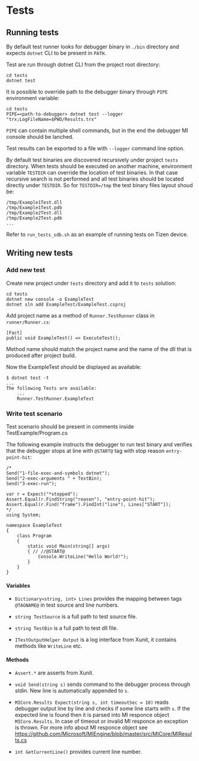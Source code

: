 # Tests

## Running tests

By default test runner looks for debugger binary in `./bin` directory and expects `dotnet` CLI to be present in `PATH`.

Test are run through dotnet CLI from the project root directory:
```
cd tests
dotnet test
```

It is possible to override path to the debugger binary through `PIPE` environment variable:
```
cd tests
PIPE=<path-to-debugger> dotnet test --logger "trx;LogFileName=$PWD/Results.trx"
```

`PIPE` can contain multiple shell commands, but in the end the debugger MI console should be lanched.

Test results can be exported to a file with `--logger` command line option.

By default test binaries are discovered recursively under project `tests` directory. When tests should be executed on another machine, environment variable `TESTDIR` can override the location of test binaries. In that case recursive search is not performed and all test binaries should be located directly under `TESTDIR`. So for `TESTDIR=/tmp` the test binary files layout shoud be:
```
/tmp/Example1Test.dll
/tmp/Example1Test.pdb
/tmp/Example2Test.dll
/tmp/Example2Test.pdb
...
```

Refer to `run_tests_sdb.sh` as an example of running tests on Tizen device.

## Writing new tests

### Add new test

Create new project under `tests` directory and add it to `tests` solution:
```
cd tests
dotnet new console -o ExampleTest
dotnet sln add ExampleTest/ExampleTest.csproj
```

Add project name as a method of `Runner.TestRunner` class in `runner/Runner.cs`:
```
[Fact]
public void ExampleTest() => ExecuteTest();
```

Method name should match the project name and the name of the dll that is produced after project build.

Now the ExampleTest should be displayed as available:
```
$ dotnet test -t
...
The following Tests are available:
    ...
    Runner.TestRunner.ExampleTest
```

### Write test scenario

Test scenario should be present in comments inside TestExample/Program.cs

The following example instructs the debugger to run test binary and verifies that the debugger stops at line with `@START@` tag with stop reason `entry-point-hit`:
```
/*
Send("1-file-exec-and-symbols dotnet");
Send("2-exec-arguments " + TestBin);
Send("3-exec-run");

var r = Expect("*stopped");
Assert.Equal(r.FindString("reason"), "entry-point-hit");
Assert.Equal(r.Find("frame").FindInt("line"), Lines["START"]);
*/
using System;

namespace ExampleTest
{
    class Program
    {
        static void Main(string[] args)
        { // //@START@
            Console.WriteLine("Hello World!");
        }
    }
}
```

#### Variables

* `Dictionary<string, int> Lines` provides the mapping between tags `@TAGNAME@` in test source and line numbers.

* `string TestSource` is a full path to test source file.

* `string TestBin` is a full path to test dll file.

* `ITestOutputHelper Output` is a log interface from Xunit, it contains methods like `WriteLine` etc.

#### Methods

* `Assert.*` are asserts from Xunit.

* `void Send(string s)` sends command to the debugger process through stdin. New line is automatically appended to `s`.

* `MICore.Results Expect(string s, int timeoutSec = 10)` reads debugger output line by line and checks if some line starts with `s`. If the expected line is found then it is parsed into MI responce object `MICore.Results`. In case of timeout or invalid MI responce an exception is thrown.
For more info about MI responce object see https://github.com/Microsoft/MIEngine/blob/master/src/MICore/MIResults.cs

* `int GetCurrentLine()` provides current line number.
